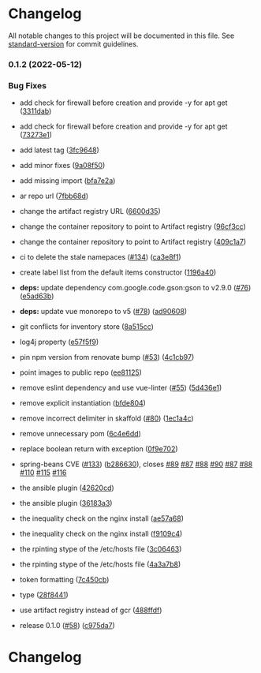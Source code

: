 # Changelog

All notable changes to this project will be documented in this file. See [standard-version](https://github.com/conventional-changelog/standard-version) for commit guidelines.

### 0.1.2 (2022-05-12)


### Bug Fixes

* add check for firewall before creation and provide -y for apt get ([3311dab](https://github.com/mokkapps/changelog-generator-demo/commits/3311dab21d0af9256b439070e66f8d0caacf64c0))
* add check for firewall before creation and provide -y for apt get ([73273e1](https://github.com/mokkapps/changelog-generator-demo/commits/73273e1585cea6836470f5c27b0d8150f3a292e3))
* add latest tag ([3fc9648](https://github.com/mokkapps/changelog-generator-demo/commits/3fc96483a0993df7a4f402b04ab4d9a828a437b4))
* add minor fixes ([9a08f50](https://github.com/mokkapps/changelog-generator-demo/commits/9a08f5061a40308e6f0b0a6f2fe7603e4d23118c))
* add missing import ([bfa7e2a](https://github.com/mokkapps/changelog-generator-demo/commits/bfa7e2ae67315369bb83161d81cdee041f7c926b))
* ar repo url ([7fbb68d](https://github.com/mokkapps/changelog-generator-demo/commits/7fbb68dc926149d4cb738489668921910bcc7374))
* change the artifact registry URL ([6600d35](https://github.com/mokkapps/changelog-generator-demo/commits/6600d35689db9152ce0eaa70876b843978b33ce7))
* change the container repository to point to Artifact registry ([96cf3cc](https://github.com/mokkapps/changelog-generator-demo/commits/96cf3ccef317d168e864a99634803b957fa9c339))
* change the container repository to point to Artifact registry ([409c1a7](https://github.com/mokkapps/changelog-generator-demo/commits/409c1a7c6ec9b2408a9eed11ccf36828040d4135))
* ci to delete the stale namepaces ([#134](https://github.com/GoogleCloudPlatform/point-of-sale/issues/134)) ([ca3e8f1](https://github.com/mokkapps/changelog-generator-demo/commits/ca3e8f18745b7c1558c49023d6cb7b15b352cb25))
* create label list from the default items constructor ([1196a40](https://github.com/mokkapps/changelog-generator-demo/commits/1196a40d76e7f390c70915be28c196363851f72d))
* **deps:** update dependency com.google.code.gson:gson to v2.9.0 ([#76](https://github.com/GoogleCloudPlatform/point-of-sale/issues/76)) ([e5ad63b](https://github.com/mokkapps/changelog-generator-demo/commits/e5ad63b33d2681f90f323bc28bf567e234a7f0ef))
* **deps:** update vue monorepo to v5 ([#78](https://github.com/GoogleCloudPlatform/point-of-sale/issues/78)) ([ad90608](https://github.com/mokkapps/changelog-generator-demo/commits/ad90608eecd2ee1efb55ca1c16f743d8e6aeca27))
* git conflicts for inventory store ([8a515cc](https://github.com/mokkapps/changelog-generator-demo/commits/8a515cce7015416c33040c2ab89d4a2e8e4a6da0))
* log4j property ([e57f5f9](https://github.com/mokkapps/changelog-generator-demo/commits/e57f5f9b143e5177e84c9fdab13445f327ba0453))
* pin npm version from renovate bump ([#53](https://github.com/GoogleCloudPlatform/point-of-sale/issues/53)) ([4c1cb97](https://github.com/mokkapps/changelog-generator-demo/commits/4c1cb97d3efd6ca65b4088ee70a4bd6c31bf0789))
* point images to public repo ([ee81125](https://github.com/mokkapps/changelog-generator-demo/commits/ee811255a2d30c9758f5a52c32dc7306e0921a68))
* remove eslint dependency and use vue-linter ([#55](https://github.com/GoogleCloudPlatform/point-of-sale/issues/55)) ([5d436e1](https://github.com/mokkapps/changelog-generator-demo/commits/5d436e10c8752861585003828d1c7c929a1f3f4c))
* remove explicit instantiation ([bfde804](https://github.com/mokkapps/changelog-generator-demo/commits/bfde8046d5527db197510bd628a1ba8205730e22))
* remove incorrect delimiter in skaffold ([#80](https://github.com/GoogleCloudPlatform/point-of-sale/issues/80)) ([1ec1a4c](https://github.com/mokkapps/changelog-generator-demo/commits/1ec1a4c481157906652ad2a93b6936a0e1f2235d))
* remove unnecessary pom ([6c4e6dd](https://github.com/mokkapps/changelog-generator-demo/commits/6c4e6dd19aac175d88cf1a41e555d954c566c4f1))
* replace boolean return with exception ([0f9e702](https://github.com/mokkapps/changelog-generator-demo/commits/0f9e7029c50f6f46bed275962f5687a345e11a4d))
* spring-beans CVE ([#133](https://github.com/GoogleCloudPlatform/point-of-sale/issues/133)) ([b286630](https://github.com/mokkapps/changelog-generator-demo/commits/b28663015e2ae948e8f6b35a5ef45f0c46c61570)), closes [#89](https://github.com/GoogleCloudPlatform/point-of-sale/issues/89) [#87](https://github.com/GoogleCloudPlatform/point-of-sale/issues/87) [#88](https://github.com/GoogleCloudPlatform/point-of-sale/issues/88) [#90](https://github.com/GoogleCloudPlatform/point-of-sale/issues/90) [#87](https://github.com/GoogleCloudPlatform/point-of-sale/issues/87) [#88](https://github.com/GoogleCloudPlatform/point-of-sale/issues/88) [#110](https://github.com/GoogleCloudPlatform/point-of-sale/issues/110) [#115](https://github.com/GoogleCloudPlatform/point-of-sale/issues/115) [#116](https://github.com/GoogleCloudPlatform/point-of-sale/issues/116)
* the ansible plugin ([42620cd](https://github.com/mokkapps/changelog-generator-demo/commits/42620cdb5362dd3ba047c65076e418d33a9b5b84))
* the ansible plugin ([36183a3](https://github.com/mokkapps/changelog-generator-demo/commits/36183a37e085891fd2d249e9f3e99297c38eb6b3))
* the inequality check on the nginx install ([ae57a68](https://github.com/mokkapps/changelog-generator-demo/commits/ae57a686f39dfbcd46f45bf78d55196dac2a7dc8))
* the inequality check on the nginx install ([f9109c4](https://github.com/mokkapps/changelog-generator-demo/commits/f9109c4ec52e2f1abd3bdbdccbcec31499e27f82))
* the rpinting stype of the /etc/hosts file ([3c06463](https://github.com/mokkapps/changelog-generator-demo/commits/3c064631a948712aaea4b146c2260b4af6f3eacf))
* the rpinting stype of the /etc/hosts file ([4a3a7b8](https://github.com/mokkapps/changelog-generator-demo/commits/4a3a7b882c0e99d1f62edc45ae21f87a036e8d0d))
* token formatting ([7c450cb](https://github.com/mokkapps/changelog-generator-demo/commits/7c450cbd71ebf67d10690b9194757650e779e309))
* type ([28f8441](https://github.com/mokkapps/changelog-generator-demo/commits/28f84415fe4f3bc1f38fd7568e69dc35a25b1872))
* use artifact registry instead of gcr ([488ffdf](https://github.com/mokkapps/changelog-generator-demo/commits/488ffdf418b1340a008be940ff6470c9645f22d8))


* release 0.1.0 ([#58](https://github.com/GoogleCloudPlatform/point-of-sale/issues/58)) ([c975da7](https://github.com/mokkapps/changelog-generator-demo/commits/c975da73fdf088f446e2fe256427cb1b830da98e))

# Changelog
